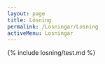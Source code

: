 ```yaml
---
layout: page
title: Lösning
permalink: /Losningar/Losning
activeMenu: Losningar
---
```

{% include losning/test.md %}
